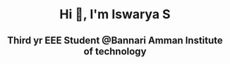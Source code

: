<h1 align="center">Hi 👋, I'm Iswarya S</h1>
<h2 align="center"> Third yr EEE Student  @Bannari Amman Institute of technology</h2>
